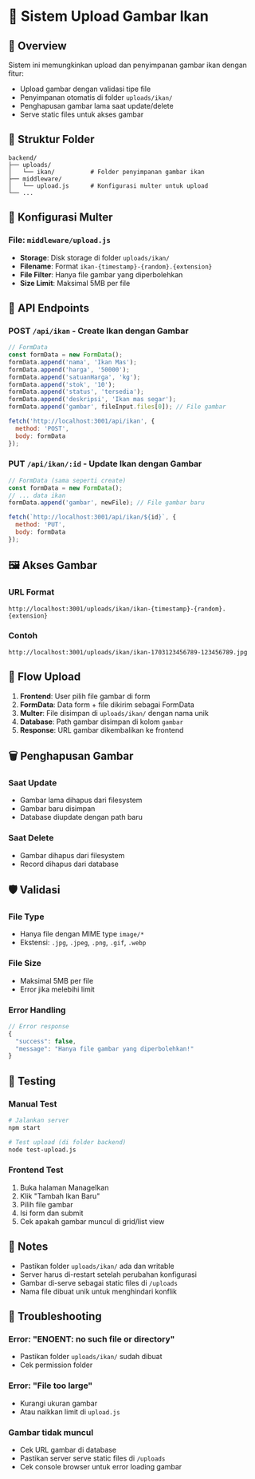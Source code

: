 # 📸 Sistem Upload Gambar Ikan

## 🎯 Overview
Sistem ini memungkinkan upload dan penyimpanan gambar ikan dengan fitur:
- Upload gambar dengan validasi tipe file
- Penyimpanan otomatis di folder `uploads/ikan/`
- Penghapusan gambar lama saat update/delete
- Serve static files untuk akses gambar

## 📁 Struktur Folder
```
backend/
├── uploads/
│   └── ikan/          # Folder penyimpanan gambar ikan
├── middleware/
│   └── upload.js      # Konfigurasi multer untuk upload
└── ...
```

## 🔧 Konfigurasi Multer

### File: `middleware/upload.js`
- **Storage**: Disk storage di folder `uploads/ikan/`
- **Filename**: Format `ikan-{timestamp}-{random}.{extension}`
- **File Filter**: Hanya file gambar yang diperbolehkan
- **Size Limit**: Maksimal 5MB per file

## 🚀 API Endpoints

### POST `/api/ikan` - Create Ikan dengan Gambar
```javascript
// FormData
const formData = new FormData();
formData.append('nama', 'Ikan Mas');
formData.append('harga', '50000');
formData.append('satuanHarga', 'kg');
formData.append('stok', '10');
formData.append('status', 'tersedia');
formData.append('deskripsi', 'Ikan mas segar');
formData.append('gambar', fileInput.files[0]); // File gambar

fetch('http://localhost:3001/api/ikan', {
  method: 'POST',
  body: formData
});
```

### PUT `/api/ikan/:id` - Update Ikan dengan Gambar
```javascript
// FormData (sama seperti create)
const formData = new FormData();
// ... data ikan
formData.append('gambar', newFile); // File gambar baru

fetch(`http://localhost:3001/api/ikan/${id}`, {
  method: 'PUT',
  body: formData
});
```

## 🖼️ Akses Gambar

### URL Format
```
http://localhost:3001/uploads/ikan/ikan-{timestamp}-{random}.{extension}
```

### Contoh
```
http://localhost:3001/uploads/ikan/ikan-1703123456789-123456789.jpg
```

## 🔄 Flow Upload

1. **Frontend**: User pilih file gambar di form
2. **FormData**: Data form + file dikirim sebagai FormData
3. **Multer**: File disimpan di `uploads/ikan/` dengan nama unik
4. **Database**: Path gambar disimpan di kolom `gambar`
5. **Response**: URL gambar dikembalikan ke frontend

## 🗑️ Penghapusan Gambar

### Saat Update
- Gambar lama dihapus dari filesystem
- Gambar baru disimpan
- Database diupdate dengan path baru

### Saat Delete
- Gambar dihapus dari filesystem
- Record dihapus dari database

## 🛡️ Validasi

### File Type
- Hanya file dengan MIME type `image/*`
- Ekstensi: `.jpg`, `.jpeg`, `.png`, `.gif`, `.webp`

### File Size
- Maksimal 5MB per file
- Error jika melebihi limit

### Error Handling
```javascript
// Error response
{
  "success": false,
  "message": "Hanya file gambar yang diperbolehkan!"
}
```

## 🧪 Testing

### Manual Test
```bash
# Jalankan server
npm start

# Test upload (di folder backend)
node test-upload.js
```

### Frontend Test
1. Buka halaman ManageIkan
2. Klik "Tambah Ikan Baru"
3. Pilih file gambar
4. Isi form dan submit
5. Cek apakah gambar muncul di grid/list view

## 📝 Notes

- Pastikan folder `uploads/ikan/` ada dan writable
- Server harus di-restart setelah perubahan konfigurasi
- Gambar di-serve sebagai static files di `/uploads`
- Nama file dibuat unik untuk menghindari konflik

## 🔧 Troubleshooting

### Error: "ENOENT: no such file or directory"
- Pastikan folder `uploads/ikan/` sudah dibuat
- Cek permission folder

### Error: "File too large"
- Kurangi ukuran gambar
- Atau naikkan limit di `upload.js`

### Gambar tidak muncul
- Cek URL gambar di database
- Pastikan server serve static files di `/uploads`
- Cek console browser untuk error loading gambar

